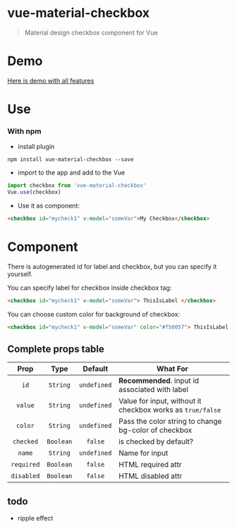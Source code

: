 # vue-material-checkbox

> Material design checkbox component for Vue

# Demo
[Here is demo with all features](https://romanrei.github.io/vue-material-checkbox/)

# Use
### With npm
- install plugin
```
npm install vue-material-checkbox --save
```
- import to the app and add to the Vue
```javascript
import checkbox from 'vue-material-checkbox'
Vue.use(checkbox)
```
- Use it as component:
```html
<checkbox id="mycheck1" v-model="someVar">My Checkbox</checkbox>
```

# Component
There is autogenerated id for label and checkbox, but you can specify it yourself.

You can specify label for checkbox inside checkbox tag:
```html
<checkbox id="mycheck1" v-model="someVar"> ThisIsLabel </checkbox>
```

You can choose custom color for background of checkbox:
```html
<checkbox id="mycheck1" v-model="someVar" color="#f50057"> ThisIsLabel </checkbox>
```

## Complete props table

| Prop | Type | Default | What For|
|:-:|:-:|:-:|---|
| `id` | `String` | `undefined` | **Recommended**. input id associated with label |
| `value` | `String` | `undefined` | Value for input, without it checkbox works as `true/false` |
| `color` | `String` | `undefined` | Pass the color string to change bg-color of checkbox |
| `checked` | `Boolean` | `false` | is checked by default? |
| `name` | `String` | `undefined` | Name for input |
| `required` | `Boolean` | `false` | HTML required attr |
| `disabled` | `Boolean` | `false` | HTML disabled attr |

## todo
- ripple effect